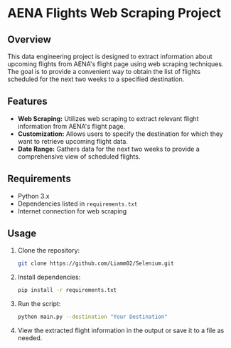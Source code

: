 # AENA Flights Web Scraping Project

## Overview

This data engineering project is designed to extract information about upcoming flights from AENA's flight page using web scraping techniques. The goal is to provide a convenient way to obtain the list of flights scheduled for the next two weeks to a specified destination.

## Features

- **Web Scraping:** Utilizes web scraping to extract relevant flight information from AENA's flight page.
- **Customization:** Allows users to specify the destination for which they want to retrieve upcoming flight data.
- **Date Range:** Gathers data for the next two weeks to provide a comprehensive view of scheduled flights.

## Requirements

- Python 3.x
- Dependencies listed in `requirements.txt`
- Internet connection for web scraping

## Usage

1. Clone the repository:

    ```bash
    git clone https://github.com/Liamm02/Selenium.git
    ```

2. Install dependencies:

    ```bash
    pip install -r requirements.txt
    ```

3. Run the script:

    ```bash
    python main.py --destination "Your Destination"
    ```

4. View the extracted flight information in the output or save it to a file as needed.

